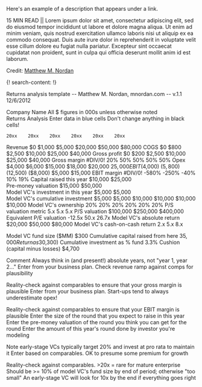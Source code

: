 Here's an example of a description that appears under a link.

15 MIN READ || Lorem ipsum dolor sit amet, consectetur adipiscing elit, sed do eiusmod tempor incididunt ut labore et dolore magna aliqua. Ut enim ad minim veniam, quis nostrud exercitation ullamco laboris nisi ut aliquip ex ea commodo consequat. Duis aute irure dolor in reprehenderit in voluptate velit esse cillum dolore eu fugiat nulla pariatur. Excepteur sint occaecat cupidatat non proident, sunt in culpa qui officia deserunt mollit anim id est laborum.

Credit: [Matthew M. Nordan](https://mnordan.com/)


{! search-content: !}

Returns analysis template -- Matthew M. Nordan, mnordan.com -- v.1.1 12/6/2012						
						
Company Name	All $ figures in 000s unless otherwise noted					
Returns Analysis	Enter data in blue cells		Don't change anything in black cells!			
						
	20xx	20xx	20xx	20xx	20xx	20xx
Revenue	$0 	$1,000 	$5,000 	$20,000 	$50,000 	$80,000 
COGS	$0 	$800 	$2,500 	$10,000 	$25,000 	$40,000 
Gross profit	$0 	$200 	$2,500 	$10,000 	$25,000 	$40,000 
Gross margin	#DIV/0!	20%	50%	50%	50%	50%
Opex	$4,000 	$6,000 	$15,000 	$18,000 	$20,000 	$25,000 
EBIT	($4,000)	($5,800)	($12,500)	($8,000)	$5,000 	$15,000 
EBIT margin	#DIV/0!	-580%	-250%	-40%	10%	19%
Capital raised this year	$10,000 		$25,000 			
Pre-money valuation	$15,000 		$50,000 			
Model VC's investment in this year	$5,000 		$5,000 			
Model VC's cumulative investment	$5,000 	$5,000 	$10,000 	$10,000 	$10,000 	$10,000 
Model VC's ownership	20%	20%	20%	20%	20%	20%
P/S valuation metric				5.x	5.x	5.x
P/S valuation				$100,000 	$250,000 	$400,000 
Equivalent P/E valuation				-12.5x	50.x	26.7x
Model VC's absolute return				$20,000 	$50,000 	$80,000 
Model VC's cash-on-cash return				2.x	5.x	8.x
						
Model VC fund size ($MM)	$300 		Cumulative capital raised from here			$35,000 
Return as % of fund size	27%		Cumulative EBIT losses			($30,300)
Cumulative investment as % fund	3.3%		Cushion (capital minus losses)			$4,700 

Comment
Always think in (and present!) absolute years, not "year 1, year 2…"
Enter from your business plan. Check revenue ramp against comps for plausibility


Reality-check against comparables to ensure that your gross margin is plausible
Enter from your business plan. Start-ups tend to always underestimate opex!

Reality-check against comparables to ensure that your EBIT margin is plausible
Enter the size of the round that you expect to raise in this year
Enter the pre-money valuation of the round you think you can get for the round
Enter the amount of this year's round done by investor you're modeling

Note early-stage VCs typically target 20% and invest at pro rata to maintain it
Enter based on comparables. OK to presume some premium for growth

Reality-check against comparables. >20x = rare for mature enterprise
Should be >= 10% of model VC's fund size by end of period; otherwise "too small"
An early-stage VC will look for 10x by the end if everything goes right

